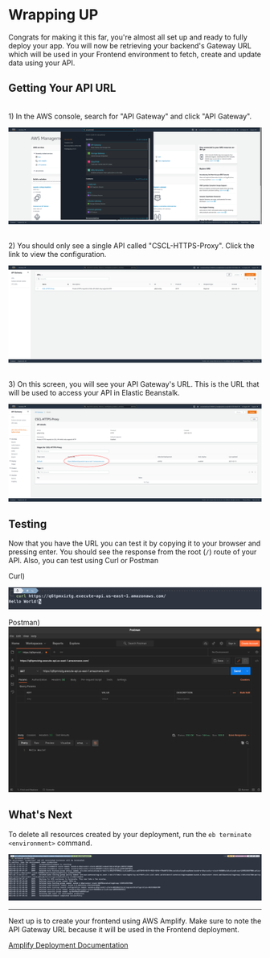 # Wrapping UP
Congrats for making it this far, you're almost all set up and ready to fully deploy your app. You will now be retrieving your backend's Gateway URL which will be used in your Frontend environment to fetch, create and update data using your API.

## Getting Your API URL
<br>
1) In the AWS console, search for "API Gateway" and click "API Gateway".

![AWS console search for "API Gateway"](./images/1_API_Gateway_Menu_Selection.png)


<br>
2) You should only see a single API called "CSCL-HTTPS-Proxy". Click the link to view the configuration.

![API Gateway dashboard listing current APIs](./images/2_Select_CSCL_HTTPS_Proxy.png)


<br>
3) On this screen, you will see your API Gateway's URL. This is the URL that will be used to access your API in Elastic Beanstalk.

![CSCL-HTTPS-Proxy API Gateway details page listing the URL](./images/3_Get_API_Gateway_URL.png)

## Testing
Now that you have the URL you can test it by copying it to your browser and pressing enter. You should see the response from the root (`/`) route of your API. 
Also, you can test using Curl or Postman


Curl) 

![Terminal with curl command to API Gateway. Printing "Hello World!"](./images/Testing_1_Curl.png)


Postman)
![Postman window showing successful call to API Gateway. Pringin "Hello World!"](./images/Testing_2_Postman.png)


## What's Next

To delete all resources created by your deployment, run the `eb terminate <environment>` command.

![eb terminate command on terminal](./images/eb_terminate_output.png)

---

Next up is to create your frontend using AWS Amplify. Make sure to note the API Gateway URL because it will be used in the Frontend deployment.

[Amplify Deployment Documentation](../../amplify/README.md)

